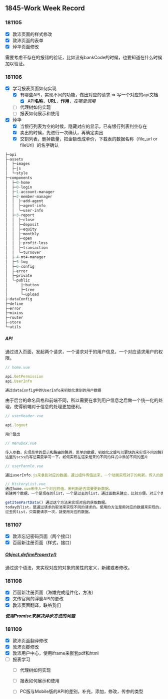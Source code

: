## 1845-Work Week Record

### 181105

- [x] 敦沛页面的样式修改
- [x] 敦沛页面的表单
- [x] 焯华页面修改

需要考虑不存在的报错的验证，比如没有bankCode的时候，也要知道在什么时候加以验证。

### 181106

- [x] 学习报表页面如何实现
  - [x] 有哪些API，实现不同的功能，做出对应的请求 => 写一个对应的api文档
    - [x] API**名称**，**URL**，**作用**，*在哪里调用*
  - [ ] 代理树如何实现
  - [ ] 报表如何展示和使用
- [x] 焯华
  - [x] 当银行列表为空的时候，隐藏对应的显示，已有银行列表判空存在
  - [x] 卖出的时候，先进行一次确认，再确定卖出
  - [x] 交割列表，删掉数量，把金额改成单价，下载表的数据名称（file_url or fileUrl）的名字确认

```powershell
├─api
├─assets
│  ├─images
│  ├─js
│  └─style
├─components
│  ├─0-home
│  ├─0-login
│  ├─1-account-manager
│  ├─2-member-manager
│  │  ├─add-agent
│  │  ├─agent-info
│  │  └─user-info
│  ├─3-report
│  │  ├─close
│  │  ├─deposit
│  │  ├─equity
│  │  ├─monthly
│  │  ├─open
│  │  ├─profit-loss
│  │  ├─transaction
│  │  └─turnover
│  ├─4-mt4-manager
│  ├─5-log
│  ├─6-config
│  ├─error
│  ├─private
│  └─public
│      ├─button
│      ├─tree
│      └─upload
├─dataConfig
├─define
├─error
├─mixins
├─router
├─store
└─utils
```

##### API

通过进入页面，发起两个请求，一个请求对于的用户信息，一个对应请求用户的权限。

```js
// home.vue

api.GetPermission
api.UserInfo

通过dataConfig中的UserInfo来初始化拿到的用户数据
```

由于后台的命名风格和前端不同，所以需要在拿到用户信息之后做一个统一化的处理，使得前端对于信息的处理更加便利。

```js
// userHeader.vue

api.logout

用户登出
```

```js
// menuBox.vue

传入参数，实现菜单的显示和路由的跳转，菜单的数据，初始化之后可以更快的来实现不同的跳转。
这里的scss的写法需要学习一下，如何实现在渲染是来的不同的样式中添加不同的图片
```

```js
// userPannle.vue

通过userInfo.js来拿到对应的数据，通过组件传值进来，一个动画实现对于的刷新。传入的数值和名称，通过vue的过滤器来实现显示和计算。
```

```js
// HistoryList.vue
通过home.vue来传入一个对应的值，来判断是否需要更新数据。
新建两个数据，一个是现在的list，一个是过去的list，通过函数来建立，比较方便。对三个类型的数据进行传值。

getItemPartData() 通过这个方法来实现对应的获取数据。
today的list，是通过请求的取消来实现不同的请求的。使用的方法是用对应的数据来实现的，也就是cancelSource来调用axios的cancelToken的方法来取消请求。
过去的list，只需要请求一次，就使用对应的数据。
```

### 181107

- [x] 敦沛忘记密码页面（两个接口）
- [x] 百丽新注册页面（样式，接口）

##### [Object.defineProperty()](https://developer.mozilla.org/zh-CN/docs/Web/JavaScript/Reference/Global_Objects/Object/defineProperty)

通过这个语法，来实现对应的对象的属性的定义，新建或者修改。

### 181108

- [x] 百丽新注册页面（海雄完成组件化，方法）
- [x] 文传官网的浮窗API的更改
- [x] 敦沛页面翻译，联络我们

***使用Promise来解决异步方法的问题***

### 181109

- [x] 敦沛页面翻译修改
- [x] 敦沛页脚修改
- [x] 敦沛用户中心，使用iframe来嵌套pdf和html
- [ ] 报表学习
  - [ ] 代理树如何实现
  - [ ] 报表如何展示和使用
  - [ ] PC版与Mobile版的API的差别，补充，添加，修改，传参的类型

